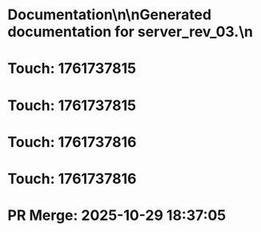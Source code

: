 # Documentation\n\nGenerated documentation for server_rev_03.\n

# Touch: 1761737815

# Touch: 1761737815

# Touch: 1761737816

# Touch: 1761737816

# PR Merge: 2025-10-29 18:37:05
